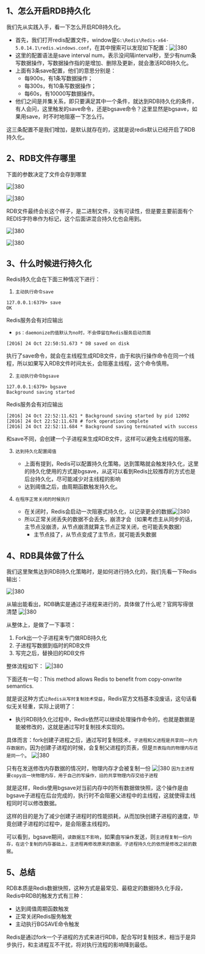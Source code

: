 ## 1、怎么开启RDB持久化

我们先从实践入手，看一下怎么开启RDB持久化。

- 首先，我们打开redis配置文件，window是`G:\Redis\Redis-x64-5.0.14.1\redis.windows.conf`，在其中搜索可以发现如下配置：![|380](https://my-obsidian-image.oss-cn-guangzhou.aliyuncs.com/2024/04/c0f9930279d06c89dd98f305e6b483da.png)
- 这里的配置语法是save interval num，表示没间隔interval秒，至少有num条写数据操作，写数据操作指的是增加、删除及更新，就会激活RDB持久化。
- 上面有3条save配置，他们的意思分别是：
	- 每900s，有1条写数据操作；
	- 每300s，有10条写数据操作；
	- 每60s，有10000写数据操作。
- 他们之间是并集关系，即只要满足其中一个条件，就达到RDB持久化的条件，有人会问，这里触发的save命令，还是bgsave命令？这里显然是bgsave，如果用save，时不时地阻塞一下怎么行。

这三条配置不是我们增加，是默认就存在的，这就是说redis默认已经开启了RDB持久化。

## 2、RDB文件存哪里

下面的参数决定了文件会存到哪里

![|380](https://my-obsidian-image.oss-cn-guangzhou.aliyuncs.com/2024/04/fcddedf211f2a40cdcf7529dbf81204e.png)

![|380](https://my-obsidian-image.oss-cn-guangzhou.aliyuncs.com/2024/04/92b17dd52e14de748ac1aa68905f7de1.png)

RDB文件最终会长这个样子，是二进制文件，没有可读性，但是要主要前面有个REDIS字符串作为标记，这个后面讲混合持久化也会用到。

![|380](https://my-obsidian-image.oss-cn-guangzhou.aliyuncs.com/2024/04/8f346aef2dfe69bd3f2fa96a96a8c688.png)

![|380](https://my-obsidian-image.oss-cn-guangzhou.aliyuncs.com/2024/04/45b06c3268744de7cac5d28dd131d231.png)

## 3、什么时候进行持久化

Redis持久化会在下面三种情况下进行：

1. `主动执行命令save`
```shell
127.0.0.1:6379> save
OK
```
Redis服务会有对应输出
- `ps：daemonize的值默认为no时，不会停留在Redis服务启动页面`
```shell
[2016] 24 Oct 22:50:51.673 * DB saved on disk
```
执行了save命令，就会在主线程生成RDB文件，由于和执行操作命令在同一个线程，所以如果写入RDB文件时间太长，会阻塞主线程，这个命令慎用。

2. `主动执行命令bgsave`
```shell
127.0.0.1:6379> bgsave
Background saving started
```
Redis服务会有对应输出
```shell
[2016] 24 Oct 22:52:11.621 * Background saving started by pid 12092
[2016] 24 Oct 22:52:11.678 # fork operation complete
[2016] 24 Oct 22:52:11.684 * Background saving terminated with success
```
和save不同，会创建一个子进程来生成RDB文件，这样可以避免主线程的阻塞。

3. `达到持久化配置阈值`
	- 上面有提到，Redis可以配置持久化策略，达到策略就会触发持久化，这里的持久化使用的方式是bgsave，从这可以看到Redis比较推荐的方式也是后台持久化，尽可能减少对主线程的影响
	- 达到阈值之后，由周期函数触发持久化。

4. `在程序正常关闭的时候执行`
	- 在关闭时，Redis会启动一次阻塞式持久化，以记录更全的数据![|380](https://my-obsidian-image.oss-cn-guangzhou.aliyuncs.com/2024/04/b1279ad998c3118f307765b183cea465.png)
	- 所以正常关闭丢失的数据不会丢失，崩溃才会（如果考虑主从同步的话，主节点没崩溃，从节点崩溃就算主节点正常关闭，也可能丢失数据）
		- 主节点挂了，从节点变成了主节点，就可能丢失数据
## 4、RDB具体做了什么

我们这里聚焦达到RDB持久化策略时，是如何进行持久化的，我们先看一下Redis输出：

![|380](https://my-obsidian-image.oss-cn-guangzhou.aliyuncs.com/2024/04/70e53dae698241441cccc1cac8ed745e.png)

从输出能看出，RDB确实是通过子进程来进行的，具体做了什么呢？官网写得很清楚
![|380](https://my-obsidian-image.oss-cn-guangzhou.aliyuncs.com/2024/04/46239155d00814ec5ef7576f3400b0a2.png)

从整体上，是做了一下事项：
1. Fork出一个子进程来专门做RDB持久化
2. 子进程写数据到临时的RDB文件
3. 写完之后，替换旧的RDB文件

整体流程如下：
![|380](https://my-obsidian-image.oss-cn-guangzhou.aliyuncs.com/2024/04/e2e2461bacc2442e8195453b6066dadd.png)

下面还有一句：This method allows Redis to benefit from copy-onwrite semantics.

就是说这种方式`让Redis从写时复制技术受益`，Redis官方文档基本没废话，这句话看似无关轻重，实际上说明了：
- 执行RDB持久化过程中，Redis依然可以继续处理操作命令的，也就是数据是能被修改的，这就是通过写时复制技术实现的。

具体而言：fork创建子进程之后，通过写时复制技术，`子进程和父进程是共享同一片内存数据的`，因为创建子进程的时候，会复制父进程的页表，但是`页表指向的物理内存还是同一个`。
![|380](https://my-obsidian-image.oss-cn-guangzhou.aliyuncs.com/2024/04/047329619602fd453e4c1edecd678026.png)

只有在发送修改内存数据的情况时，物理内存才会被复制一份
![|380](https://my-obsidian-image.oss-cn-guangzhou.aliyuncs.com/2024/04/eec9c634de175d1dd2dc473f6b73336a.png)
`因为主进程要copy出一块物理内存，用于自己的写操作，旧的共享物理内存交给子进程`

就是这样，Redis使用bgsave对当前内存中的所有数据做快照，这个操作是由bgsave子进程在后台完成的，执行时不会阻塞父进程中的主线程，这就使得主线程同时可以修改数据。

这样的目的是为了减少创建子进程时的性能损耗，从而加快创建子进程的速度，毕竟创建子进程的过程中，是会阻塞主线程的。

可以看到，bgsave期间，`读数据互不影响`，如果由`写操作`发送，则`主进程复制一份内存，在这个复制的内存基础上，主进程再修改原来的数据，子进程持久化的依然是修改之前的数据`。

## 5、总结

RDB本质是Redis数据快照，这种方式是最常见、最稳定的数据持久化手段，Redis中RDB的触发方式有三种：
- 达到阈值周期函数触发
- 正常关闭Redis服务触发
- 主动执行BGSAVE命令触发

Redis是通过fork一个子进程的方式来进行RDB，配合写时复制技术，相当于是异步执行，和主进程互不干扰，将对执行流程的影响降到最低。